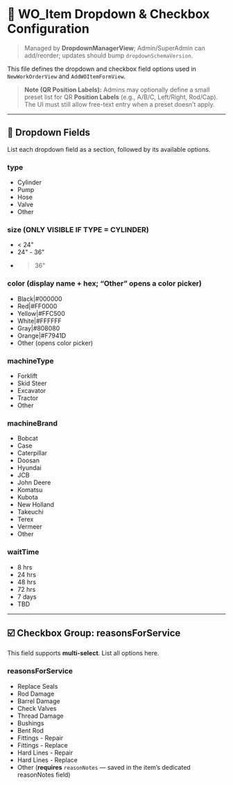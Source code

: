 
# 🔽 WO_Item Dropdown & Checkbox Configuration

> Managed by **DropdownManagerView**; Admin/SuperAdmin can add/reorder; updates should bump `dropdownSchemaVersion`.

This file defines the dropdown and checkbox field options used in `NewWorkOrderView` and `AddWOItemFormView`.
> **Note (QR Position Labels):** Admins may optionally define a small preset list for QR **Position Labels** (e.g., A/B/C, Left/Right, Rod/Cap). The UI must still allow free-text entry when a preset doesn’t apply.
---

## 🧩 Dropdown Fields

List each dropdown field as a section, followed by its available options.

### type
- Cylinder
- Pump
- Hose
- Valve
- Other

### size (ONLY VISIBLE IF TYPE = CYLINDER)
- < 24"
- 24" - 36"
- > 36"

### color (display **name + hex**; “Other” opens a color picker)
- Black|#000000
- Red|#FF0000
- Yellow|#FFC500
- White|#FFFFFF
- Gray|#808080
- Orange|#F7941D
- Other (opens color picker)

### machineType
- Forklift
- Skid Steer
- Excavator
- Tractor
- Other

### machineBrand
- Bobcat
- Case
- Caterpillar
- Doosan
- Hyundai
- JCB
- John Deere
- Komatsu
- Kubota
- New Holland
- Takeuchi
- Terex
- Vermeer
- Other

### waitTime
- 8 hrs
- 24 hrs
- 48 hrs
- 72 hrs
- 7 days
- TBD

---

## ☑️ Checkbox Group: reasonsForService

This field supports **multi-select**. List all options here.

### reasonsForService
- Replace Seals
- Rod Damage
- Barrel Damage
- Check Valves
- Thread Damage
- Bushings
- Bent Rod
- Fittings - Repair
- Fittings - Replace
- Hard Lines - Repair
- Hard Lines - Replace
- Other (**requires** `reasonNotes` — saved in the item’s dedicated reasonNotes field)
